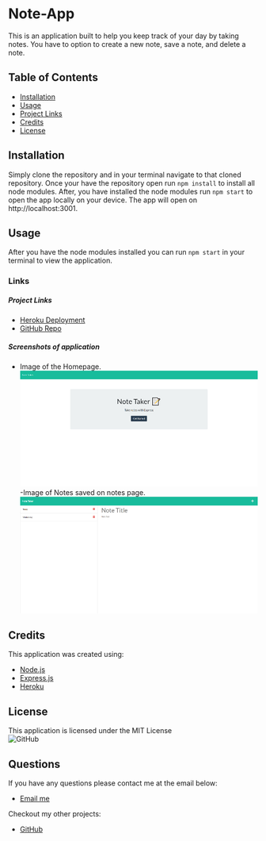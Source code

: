 # Note-App
This is an application built to help you keep track of your day by taking notes. You have to option to create a new note, save a note, and delete a note.

## Table of Contents 
- [Installation](#installation)  
- [Usage](#usage)  
- [Project Links](#project-links)  
- [Credits](#credits)  
- [License](#license)  


## Installation 
Simply clone the repository and in your terminal navigate to that cloned repository. Once your have the repository open run `npm install` to install all node modules. After, you have installed the node modules run `npm start` to open the app locally on your device. The app will open on http://localhost:3001.

## Usage 
After you have the node modules installed you can run `npm start` in your terminal to view the application. 

### Links 

##### Project Links
- [Heroku Deployment](https://note-appc.herokuapp.com/)  
- [GitHub Repo](https://github.com/CameronHeadlee/Note-App)

##### Screenshots of application
- Image of the Homepage.    
![Image of Homepage](/public/assets/img/note_home.png "Image of the Homepage")  
-Image of Notes saved on notes page.   
![Image of Notes page with saved notes](/public/assets/img/note_notes_page.png "Image of notes saved on page")

## Credits 
This application was created using: 

- [Node.js](https://nodejs.org/en/)  
- [Express.js](https://expressjs.com/)  
- [Heroku](https://id.heroku.com/login)

## License
This application is licensed under the MIT License  
![GitHub](https://img.shields.io/github/license/CameronHeadlee/Note-App?logo=MIT)

## Questions
If you have any questions please contact me at the email below:  
- [Email me](camhcodes11@gmail.com)

Checkout my other projects:  
- [GitHub](https://github.com/CameronHeadlee?tab=repositories)






